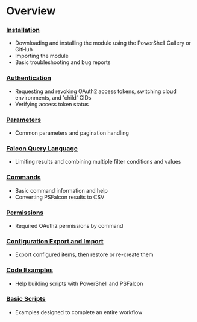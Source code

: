 # Overview
### [Installation](https://github.com/CrowdStrike/psfalcon/wiki/Installation)
* Downloading and installing the module using the PowerShell Gallery or GitHub
* Importing the module
* Basic troubleshooting and bug reports
### [Authentication](https://github.com/CrowdStrike/psfalcon/wiki/Authentication)
* Requesting and revoking OAuth2 access tokens, switching cloud environments, and 'child' CIDs
* Verifying access token status
### [Parameters](https://github.com/CrowdStrike/psfalcon/wiki/Parameters)
* Common parameters and pagination handling
### [Falcon Query Language](https://github.com/CrowdStrike/psfalcon/wiki/Falcon-Query-Language)
* Limiting results and combining multiple filter conditions and values
### [Commands](https://github.com/CrowdStrike/psfalcon/wiki/Commands)
* Basic command information and help
* Converting PSFalcon results to CSV
### [Permissions](https://github.com/CrowdStrike/psfalcon/wiki/Permissions)
* Required OAuth2 permissions by command
### [Configuration Export and Import](https://github.com/CrowdStrike/psfalcon/wiki/Configuration-Export-and-Import)
* Export configured items, then restore or re-create them
### [Code Examples](https://github.com/CrowdStrike/psfalcon/wiki/Code-Examples)
* Help building scripts with PowerShell and PSFalcon
### [Basic Scripts](https://github.com/CrowdStrike/psfalcon/wiki/Basic-Scripts)
* Examples designed to complete an entire workflow